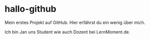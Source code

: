 # hallo-github

Mein erstes Projekt auf GitHub. Hier erfährst du ein wenig über mich.

Ich bin Jan uns Student wie auch Dozent bei LernMoment.de. 
